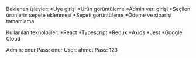 Beklenen işlevler: 
*Üye girişi
*Ürün görüntüleme
*Admin veri girişi
*Seçilen ürünlerin sepete eklenmesi
*Sepeti görüntüleme
*Ödeme ve siparişi tamamlama

Kullanılan teknolojiler:
*React
*Typescript
*Redux
*Axios
*Jest
*Google Cloud


Admin: onur Pass: onur
User: ahmet Pass: 123